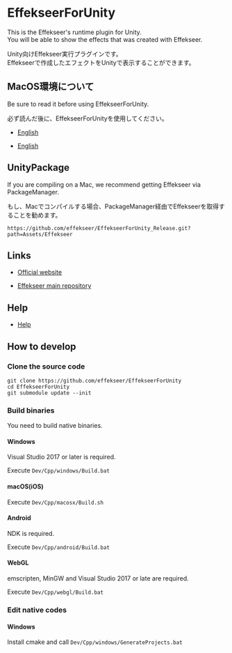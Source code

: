 ﻿# EffekseerForUnity

This is the Effekseer's runtime plugin for Unity.  
You will be able to show the effects that was created with Effekseer.  

Unity向けEffekseer実行プラグインです。  
Effekseerで作成したエフェクトをUnityで表示することができます。

## MacOS環境について

Be sure to read it before using EffekseerForUnity.

必ず読んだ後に、EffekseerForUnityを使用してください。

- [English](docs/MacOS_En.md)

- [English](docs/MacOS_Ja.md)

## UnityPackage

If you are compiling on a Mac, we recommend getting Effekseer via PackageManager.

もし、Macでコンパイルする場合、PackageManager経由でEffekseerを取得することを勧めます。

```
https://github.com/effekseer/EffekseerForUnity_Release.git?path=Assets/Effekseer
```

## Links

- [Official website](http://effekseer.github.io)

- [Effekseer main repository](https://github.com/effekseer/Effekseer)

## Help

- [Help](https://effekseer.github.io/Help_Unity/index.html)

## How to develop

### Clone the source code

```
git clone https://github.com/effekseer/EffekseerForUnity
cd EffekseerForUnity
git submodule update --init
```

### Build binaries

You need to build native binaries.

#### Windows

Visual Studio 2017 or later is required.

Execute ``` Dev/Cpp/windows/Build.bat ```

#### macOS(iOS)

Execute ``` Dev/Cpp/macosx/Build.sh ```

#### Android

NDK is required.

Execute ``` Dev/Cpp/android/Build.bat ```

#### WebGL

emscripten, MinGW and Visual Studio 2017 or late are required.

Execute ``` Dev/Cpp/webgl/Build.bat ```

### Edit native codes

#### Windows

Install cmake and call ``` Dev/Cpp/windows/GenerateProjects.bat ```



